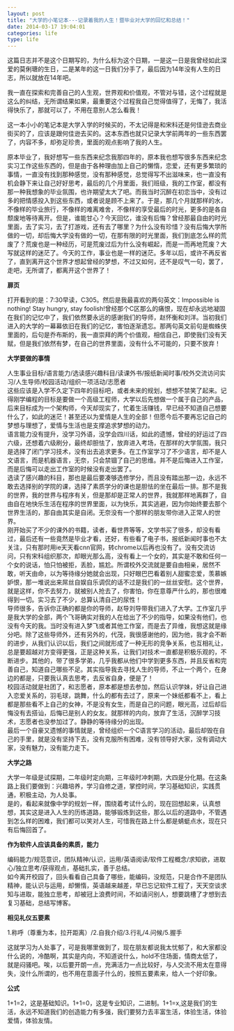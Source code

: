 ```yaml
---
layout: post
title: "大学的小笔记本---记录着我的人生！暨毕业对大学的回忆和总结！"
date: 2014-03-17 19:04:01
categories: life
type: life
---
```


这篇日志并不是这个日期写的，为什么标为这个日期，一是这一日是我曾经如此深爱的莫俐瑭的生日，二是某年的这一日我们分手了，最后因为14年没有人生的日志，所以就放在14年吧。

我一直在探索和完善自己的人生观，世界观和价值观，不管对与错，这个过程就是这么的纠结，无所谓结果如果，最重要这个过程我自己觉得值得了，无悔了，我活得快乐了，那就可以了，不用在意别人怎么看我！

这一本小小的笔记本是大学入学的时候买的，不太记得是和宋科还是何佳逊去商业街买的了，应该是跟何佳逊去买的。这本东西也就只记录大学前两年的一些东西罢了，内容不多，却弥足珍贵，里面的观点影响了我的人生。

原本毕业了，我好想写一些东西来纪念我那四年的，原本我也想写很多东西来纪念实习工作这些东西的，但是由于各种理由加上自己的懒惰，恋爱，还有更多繁琐的事情，一直没有找到那种感觉，没有那种感觉，总觉得写不出滋味来，也一直没有机会静下来让自己好好思考，最后的几个月里面，我们班级，我的工作室，都没有那一种我想象的毕业氛围，也许期望太大了吧。而我当时沉醉在初恋当中，没有过多的把情感投入到这些东西，或者说是顾不上来了。于是，那几个月就那样的水，不像样的毕业旅行，不像样的难离难舍，不像样的享受最后的时光，更多的是各自颓废地等待离开。但是，谁能甘心？今天回忆，谁没有后悔？曾经那最自由的时光里面，去了实习，去了打游戏，还有去了哪里？为什么没有珍惜？没有后悔大学所做的一切，却后悔大学没有做的一切，在那有限的时光里面，我们到底怎么样的荒废了？荒废也是一种经历，可是荒废过后为什么没有崛起，而是一而再地荒废？大写就这样的迷茫了。今天的工作，事业也是一样的迷茫。多年以后，或许不再反省了，直到离开这个世界才想起曾经的梦想，不过又如何，还不是叹气一句，罢了，走吧，无所谓了，都离开这个世界了！

**扉页**

打开看到的是：7:30早读，C305。然后是我最喜欢的两句英文：Impossible is nothing! Stay hungry, stay foolish!曾经那个C区那么的痛恨，现在却永远地凝固在我们的记忆中了，我们依然要永远的感谢我们的导师，赵怀衡和刘洋。当初我们进入的大学的一幕幕依旧在我们的记忆，害怕逐渐遗忘。那两句英文前句是蜘蛛侠里面的，后句是乔布斯的，我一直崇拜的两个价值观，相信自己，即使我们没有天赋，但是我们依然有梦，在自己的世界里面，没有什么不可能的，只要不放弃！

**大学要做的事情**

人生事业目标/语言能力/选读感兴趣科目/读课外书/报纸新闻时事/校外交流访问实习/人生导师/校园活动/组织一项活动/志愿者  
这些应该是入学不久定下四年的目标吧，或者未来的规划，想想不禁笑了起来。记得刚学编程的目标是要做一个高级工程师，大学以后先想做一个属于自己的产品，后来目标成为一个架构师，今天却现实了，忙着生活赚钱，早已经不知道自己想要什么了，如此的迷茫！甚至还以为爱情是人生的全部！但愿今后不要再忘记自己的梦想与理想了，爱情与生活也是支撑追求梦想的动力。  
语言能力没有提升，没学习外语，没学会四川话，如此的遗憾，曾经的好运过了四六级，还想着六级刷分，最终却胆怯了，放弃进入考场，在那样的大学氛围，我只是选择了闭门学习技术，没有出去追求更多。在工作室学习了不少语言，却不是人文语言，而是机器语言，无奈，只会禁锢了自己的思维。并不是后悔进入工作室，而是后悔可以走出工作室的时候没有走出罢了。  
选读了感兴趣的科目，那也是最后要凑够选修学分，而且没有踏出那一边，永远不敢去选择别的学院的课，选择了素质学分的课也是胆怯的坐在最后一排。那不是我的世界，我的世界与程序有关，但是那却是正常人的世界，我就那样地离群了，自由自在地快乐生活在程序的世界里面，以为快乐，其实逃避，因为你始终要去那个世界生活的，那自由其实是自闭。无奈没有一个那样的朋友带你进入正常人的世界。  
刚开始买了不少的课外的书籍，读者，看世界等等，文学书买了很多，却没有看过，最后还有一些竟然是毕业才看，还好，有些看了电子书，报纸新闻时事也不太关注，只有那时用ie天天看cnn官网，转chrome以后再也没有了。没有交流访问，只有宋科组织那次，却眼光那么高，没有看上一个女的，其实是不敢和任何一个女的说话，怕只怕被拒，丢脸，尴尬。所谓校外交流就是要自由相亲，居然不敢，听天由命，以为等待缘分她就会出现，只好眼巴巴看着别人甜蜜恋爱，羡慕嫉妒恨，那一堆说出来屌丝自娱自乐调侃的话不过是我们的一丝丝安慰。这个世界，就是这样，你不去努力，就被别人抢去了，你害怕，你在意尊严什么的，那也很难得到一切。实习去了不少，总算认清自己的尿性！  
导师很多，告诉你正确的都是你的导师，赵导刘导带我们进入了大学。工作室几乎是我大学的全部，两个飞哥确实对我的人在给出了不少的指导，如果没有他们，也没有今天的我。当时没有进入梦飞或者其他工作室，而是去了异维，我想这就是缘分吧。除了这些导师外，还有另外的，代茂，我很感谢他的，因为他，我才会不断的进步，从我们认识以后，我们之间就形成了一种无形的竞争关系，也互相礼让，总是要超越对方变得更强，正是这种关系，让我们对技术一直都是积极乐观的，不断进步。其他的，带了很多学弟，几乎我都从他们中学到更多东西，并且反省和完善自己，知道自己哪些不足。其实指导我去寻找人生的导师，不止一个两个，在身边的都是，只要我认真去思考，去反省自身，便是了！  
校园活动就是社团了，和志愿者，原本都是想去参加，然后认识学妹，好让自己进入恋爱关系的，羽毛球，跳舞，什么的都有去过了，原来一个妹纸都看不上，看上都是那些看不上自己的女神，不是没有女生，而是自己的问题，眼光高，过后却后悔没有去搭讪，后悔已是别人的女友。就那样的内向，放弃了生活，沉醉学习技术，志愿者也没参加过了。静静的等待缘分的出现。  
最后一个自豪又遗憾的事情就是，曾经组织一个C语言学习的活动，最后却毁在自己的手里，就是没有坚持下去，没有克服所有困难，没有领导好大家，没有调动大家，没有魅力，没有能力走下。

**大学之路**

大学一年级是试探期，二年级时定向期，三年级时冲刺期，大四是分化期。在这条路上我们要做到：兴趣培养，学习自修之道，掌控时间，学习基础知识，实践贯通，积极主动，为人处事。  
是的，看起来就像中学的规划一样，围绕着考试什么的，现在回想起来，认真想想，其实这是进入人生的历练道路，能够锻炼到这些，那么以后的道路中，不管遇到怎么样的困难，我们都可以笑对人生，可惜我在路上什么都是蜻蜓点水，现在只有后悔回首了。

**作为软件人应该具备的素质，能力**

编码能力/规范意识，团队精神/认识，运用/英语阅读/软件工程概念/求知欲，进取心/独立思考/获得观点，基础扎实，善于总结。  
如今离开校园了，回头看看自己具备了哪些，能编码，没规范，只是合作不是团队精神，能认识与运用，却懒惰，英语越来越差，早已忘记软件工程了，天天空谈求知与进取，能独立思考，却被冠上浪费时间，不如请问别人，想要跳槽了才想到去复习基础，总结写博客。

**相见礼仪五要素**

1.称呼（尊重为本，拉开距离）/2.自我介绍/3.行礼/4.问候/5.握手

这就学习为人处事了，可是我哪里做到了，现在朋友都说我太忧郁了，和大家都没什么说的，冷酷啊，其实是内向，不知道说什么，hold不住场面，情商太低了，就是闷骚吧。唉，以后要开朗一点，充满活力一点比较好，与人交流不用太在意得失，没什么所谓的，也不用在意面子什么的，按照五要素来，给人一个好印象。

**公式**

1+1=2，这是基础知识。1+1=0，这是专业知识，二进制。1+1=x,这是我们的生活，永远不知道我们的创造能力有多强，我们要努力去丰富生活，体验生活，体验爱情，体验友情。

